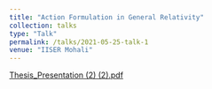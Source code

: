 ```yaml
---
title: "Action Formulation in General Relativity"
collection: talks
type: "Talk"
permalink: /talks/2021-05-25-talk-1
venue: "IISER Mohali"
---
```


[Thesis_Presentation (2) (2).pdf](https://github.com/AshleyChraya/AshleyChraya.github.io/files/7007840/Thesis_Presentation.2.2.pdf)

